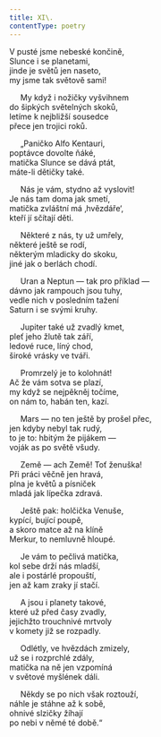 ```yaml
---
title: XI\.
contentType: poetry
---
```


<section>

V pusté jsme nebeské končině,  
Slunce i se planetami,  
jinde je světů jen naseto,  
my jsme tak světově sami!

</section>

<section>

     My když i nožičky vyšvihnem  
do šipkých světelných skoků,  
letíme k nejbližší sousedce  
přece jen trojici roků.

</section>

<section>

     „Paničko Alfo Kentauri,  
poptávce dovolte ňáké,  
matička Slunce se dává ptát,  
máte-li dětičky také.

</section>

<section>

     Nás je vám, stydno až vyslovit!  
Je nás tam doma jak smetí,  
matička zvláštní má ‚hvězdáře‘,  
kteří jí sčítají děti.

</section>

<section>

     Některé z nás, ty už umřely,  
některé ještě se rodí,  
některým mladicky do skoku,  
jiné jak o berlách chodí.

</section>

<section>

     Uran a Neptun — tak pro příklad —  
dávno jak rampouch jsou tuhy,  
vedle nich v posledním tažení  
Saturn i se svými kruhy.

</section>

<section>

     Jupiter také už zvadlý kmet,  
pleť jeho žlutě tak září,  
ledové ruce, líný chod,  
široké vrásky ve tváři.

</section>

<section>

     Promrzelý je to kolohnát!  
Ač že vám sotva se plazí,  
my když se nejpěkněj točíme,  
on nám to, habán ten, kazí.

</section>

<section>

     Mars — no ten ještě by prošel přec,  
jen kdyby nebyl tak rudý,   
to je to: hbitým že pijákem —  
voják as po světě všudy.

</section>

<section>

     Země — ach Země! Toť ženuška!  
Při práci věčně jen hravá,  
plna je květů a písniček  
mladá jak lípečka zdravá.

</section>

<section>

     Ještě pak: holčička Venuše,  
kypící, bující poupě,  
a skoro matce až na klíně  
Merkur, to nemluvně hloupé.

</section>

<section>

     Je vám to pečlivá matička,  
kol sebe drží nás mladší,  
ale i postárlé propouští,  
jen až kam zraky jí stačí.

</section>

<section>

     A jsou i planety takové,  
které už před časy zvadly,  
jejichžto trouchnivé mrtvoly  
v komety již se rozpadly.

</section>

<section>

     Odlétly, ve hvězdách zmizely,  
už se i rozprchlé zdály,  
matička na ně jen vzpomíná  
v světové myšlének dáli.

</section>

<section>

     Někdy se po nich však roztouží,  
náhle je stáhne až k sobě,  
ohnivé slzičky žíhají  
po nebi v němé té době.“

</section>
